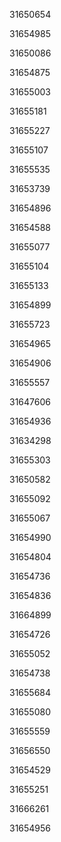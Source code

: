 31650654

31654985

31650086

31654875

31655003

31655181

31655227

31655107

31655535

31653739

31654896

31654588

31655077

31655104

31655133

31654899

31655723

31654965

31654906

31655557

31647606

31654936

31634298

31655303

31650582

31655092

31655067

31654990

31654804

31654736

31654836

31664899

31654726

31655052

31654738

31655684

31655080

31655559

31656550

31654529

31655251

31666261

31654956

